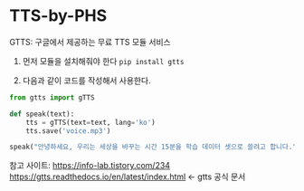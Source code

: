 # TTS-by-PHS
GTTS: 구글에서 제공하는 무료 TTS 모듈 서비스

1. 먼저 모듈을 설치해줘야 한다
``` pip install gtts ```

2. 다음과 같이 코드를 작성해서 사용한다.
```python
from gtts import gTTS

def speak(text):
	tts = gTTS(text=text, lang='ko')
	tts.save('voice.mp3')

speak("안녕하세요, 우리는 세상을 바꾸는 시간 15분을 학습 데이터 셋으로 쓸려고 합니다.")
```




참고 사이트: https://info-lab.tistory.com/234
https://gtts.readthedocs.io/en/latest/index.html <- gtts 공식 문서
